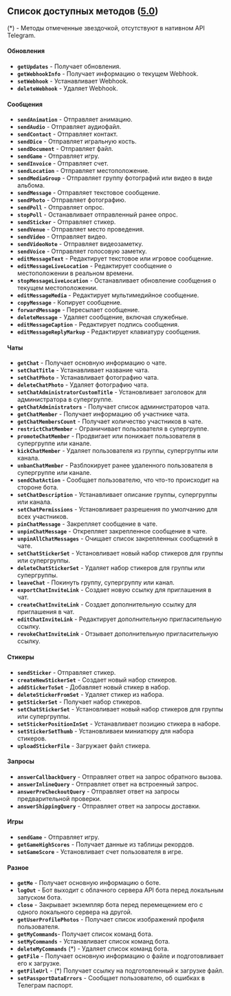 ## Список доступных методов ([5.0](https://core.telegram.org/bots/api#november-4-2020))

(*) - Методы отмеченные звездочкой, отсутствуют в нативном API Telegram.


#### Обновления

+ **`getUpdates`** - Получает обновления.
+ **`getWebhookInfo`** - Получает информацию о текущем Webhook.
+ **`setWebhook`** - Устанавливает Webhook.
+ **`deleteWebhook`** - Удаляет Webhook.


#### Сообщения

+ **`sendAnimation`** - Отправляет анимацию.
+ **`sendAudio`** - Отправляет аудиофайл.
+ **`sendContact`** - Отправляет контакт.
+ **`sendDice`** - Отправляет игральную кость.
+ **`sendDocument`** - Отправляет файл.
+ **`sendGame`** - Отправляет игру.
+ **`sendInvoice`** - Отправляет счет.
+ **`sendLocation`** - Отправляет местоположение.
+ **`sendMediaGroup`** - Отправляет группу фотографий или видео в виде альбома. 
+ **`sendMessage`** - Отправляет текстовое сообщение.
+ **`sendPhoto`** - Отправляет фотографию.
+ **`sendPoll`** - Отправляет опрос.
+ **`stopPoll`** - Останавливает отправленный ранее опрос.
+ **`sendSticker`** - Отправляет стикер.
+ **`sendVenue`** - Отправляет место проведения.
+ **`sendVideo`** - Отправляет видео.
+ **`sendVideoNote`** - Отправляет видеозаметку.
+ **`sendVoice`** - Отправляет голосовую заметку.
+ **`editMessageText`** - Редактирует текстовое или игровое сообщение.
+ **`editMessageLiveLocation`** - Редактирует сообщение о местоположении в реальном времени.
+ **`stopMessageLiveLocation`** - Останавливает обновление сообщения о текущем местоположении.
+ **`editMessageMedia`** - Редактирует мультимедийное сообщение.
+ **`copyMessage`** - Копирует сообщение.
+ **`forwardMessage`** - Пересылает сообщение.
+ **`deleteMessage`** - Удаляет сообщение, включая служебные.
+ **`editMessageCaption`** - Редактирует подпись сообщения.
+ **`editMessageReplyMarkup`** - Редактирует клавиатуру сообщения.


#### Чаты

+ **`getChat`** - Получает основную информацию о чате.
+ **`setChatTitle`** - Устанавливает название чата.
+ **`setChatPhoto`** - Устанавливает фотографию чата.
+ **`deleteChatPhoto`** - Удаляет фотографию чата.
+ **`setChatAdministratorCustomTitle`** - Установливает заголовок для администратора в супергруппе.
+ **`getChatAdministrators`** - Получает список администраторов чата.
+ **`getChatMember`** - Получает информацию об участнике чата.
+ **`getChatMembersCount`** - Получает количество участников в чате.
+ **`restrictChatMember`** - Ограничивает пользователя в супергруппе.
+ **`promoteChatMember`** - Продвигает или понижает пользователя в супергруппе или канале.
+ **`kickChatMember`** -  Удаляет пользователя из группы, супергруппы или канала.
+ **`unbanChatMember`** - Разблокирует ранее удаленного пользователя в супергруппе или канале.
+ **`sendChatAction`** - Сообщает пользователю, что что-то происходит на стороне бота.
+ **`setChatDescription`** - Устанавливает описание группы, супергруппы или канала.
+ **`setChatPermissions`** - Установливает разрешения по умолчанию для всех участников.
+ **`pinChatMessage`** - Закрепляет сообщение в чате.
+ **`unpinChatMessage`** - Открепляет закрепленное сообщение в чате.
+ **`unpinAllChatMessages`** - Очищает список закрепленных сообщений в чате.
+ **`setChatStickerSet`** - Установливает новый набор стикеров для группы или супергруппы.
+ **`deleteChatStickerSet`** - Удаляет набор стикеров для группы или супергруппы.
+ **`leaveChat`** - Покинуть группу, супергруппу или канал.
+ **`exportChatInviteLink`** - Создает новую ссылку для приглашения в чат.
+ **`createChatInviteLink`** - Создает дополнительную ссылку для приглашения в чат.
+ **`editChatInviteLink`** - Редактирует дополнительную пригласительную ссылку.
+ **`revokeChatInviteLink`** - Отзывает дополнительную пригласительную ссылку.


#### Стикеры

+ **`sendSticker`** - Отправляет стикер.
+ **`createNewStickerSet`** - Создает новый набор стикеров.
+ **`addStickerToSet`** - Добавляет новый стикер в набор.
+ **`deleteStickerFromSet`** - Удаляет стикер из набора.
+ **`getStickerSet`** - Получает набор стикеров.
+ **`setChatStickerSet`** - Установливает новый набор стикеров для группы или супергруппы.
+ **`setStickerPositionInSet`** - Устанавливает позицию стикера в наборе.
+ **`setStickerSetThumb`** - Установливаеи миниатюру для набора стикеров. 
+ **`uploadStickerFile`** - Загружает файл стикера.


#### Запросы 

+ **`answerCallbackQuery`** - Отправляет ответ на запрос обратного вызова.
+ **`answerInlineQuery`** - Отправляет ответ на встроенный запрос.
+ **`answerPreCheckoutQuery`** - Отправляет ответ на запросы предварительной проверки. 
+ **`answerShippingQuery`** - Отправляет ответ на запросы доставки.


#### Игры 

+ **`sendGame`** - Отправляет игру.
+ **`getGameHighScores`** - Получает данные из таблицы рекордов.
+ **`setGameScore`** - Установливает счет пользователя в игре.


#### Разное 

+ **`getMe`** - Получает основную информацию о боте.
+ **`logOut`** - Бот выходит с облачного сервера API бота перед локальным запуском бота.
+ **`close`** - Закрывает экземпляр бота перед перемещением его с одного локального сервера на другой.
+ **`getUserProfilePhotos`** - Получает список изображений профиля пользователя. 
+ **`getMyCommands`**- Получает список команд бота.
+ **`setMyCommands`** - Устанавливает список команд бота.
+ **`deleteMyCommands`** (*) - Удаляет список команд бота.
+ **`getFile`** - Получает основную информацию о файле и подготовливает его к загрузке.
+ **`getFileUrl`** - (*) Получает ссылку на подготовленный к загрузке файл.
+ **`setPassportDataErrors`** - Сообщает пользователю, об ошибках в Телеграм паспорт.
